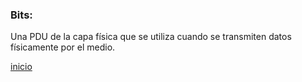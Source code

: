 ### Bits:
Una PDU de la capa física que se utiliza cuando se transmiten datos físicamente por el medio.

[inicio](../README.md)
